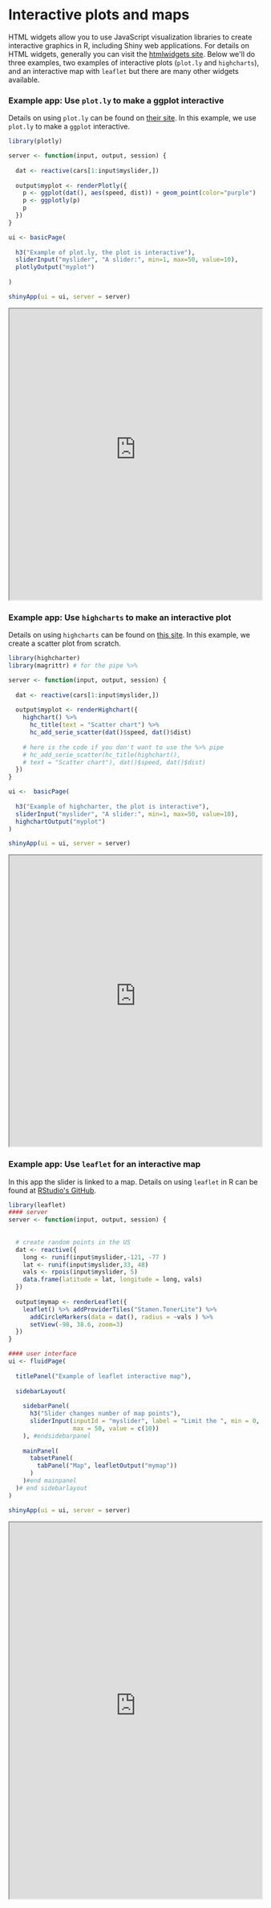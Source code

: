 # Interactive plots and maps

HTML widgets allow you to use JavaScript visualization libraries to create interactive graphics in R, including Shiny web applications. For details on HTML widgets, generally you can visit the [htmlwidgets site](http://www.htmlwidgets.org/). Below we'll do three examples, two examples of interactive plots (`plot.ly` and `highcharts`), and an interactive map with `leaflet` but there are many other widgets available.

### Example app: Use `plot.ly` to make a ggplot interactive

Details on using `plot.ly` can be found on [their site](https://plot.ly/r/shiny-tutorial/). In this example, we use `plot.ly` to make a `ggplot` interactive.

```r
library(plotly)

server <- function(input, output, session) {
  
  dat <- reactive(cars[1:input$myslider,])
  
  output$myplot <- renderPlotly({
    p <- ggplot(dat(), aes(speed, dist)) + geom_point(color="purple")
    p <- ggplotly(p)
    p
  })
}

ui <- basicPage(
  
  h3("Example of plot.ly, the plot is interactive"),
  sliderInput("myslider", "A slider:", min=1, max=50, value=10),
  plotlyOutput("myplot")
  
)

shinyApp(ui = ui, server = server)
```

<iframe style="width:100%; height:580px;" src='http://shiny.nextlevelanalytics.com/apps/shinyapps/app31'></iframe>

### Example app: Use `highcharts` to make an interactive plot

Details on using `highcharts` can be found on [this site](http://jkunst.com/highcharter/). In this example, we create a scatter plot from scratch.

```r
library(highcharter)
library(magrittr) # for the pipe %>%

server <- function(input, output, session) {
  
  dat <- reactive(cars[1:input$myslider,])
  
  output$myplot <- renderHighchart({
    highchart() %>% 
      hc_title(text = "Scatter chart") %>% 
      hc_add_serie_scatter(dat()$speed, dat()$dist)
    
    # here is the code if you don't want to use the %>% pipe
    # hc_add_serie_scatter(hc_title(highchart(), 
    # text = "Scatter chart"), dat()$speed, dat()$dist)
  })
}

ui <-  basicPage(
  
  h3("Example of highcharter, the plot is interactive"),
  sliderInput("myslider", "A slider:", min=1, max=50, value=10),
  highchartOutput("myplot")
)

shinyApp(ui = ui, server = server)
```

<iframe style="width:100%; height:580px;" src='http://shiny.nextlevelanalytics.com/apps/shinyapps/app32'></iframe>

### Example app: Use `leaflet` for an interactive map

In this app the slider is linked to a map. Details on using `leaflet` in R can be found at [RStudio's GitHub](http://rstudio.github.io/leaflet/shiny.html).

```r
library(leaflet)
#### server
server <- function(input, output, session) {
  
  
  # create random points in the US
  dat <- reactive({
    long <- runif(input$myslider,-121, -77 )
    lat <- runif(input$myslider,33, 48)
    vals <- rpois(input$myslider, 5)
    data.frame(latitude = lat, longitude = long, vals)
  })
  
  output$mymap <- renderLeaflet({
    leaflet() %>% addProviderTiles("Stamen.TonerLite") %>%  
      addCircleMarkers(data = dat(), radius = ~vals ) %>% 
      setView(-98, 38.6, zoom=3)
  })
}

#### user interface
ui <- fluidPage(
  
  titlePanel("Example of leaflet interactive map"),
  
  sidebarLayout(
    
    sidebarPanel(
      h3("Slider changes number of map points"),
      sliderInput(inputId = "myslider", label = "Limit the ", min = 0, 
                  max = 50, value = c(10))
    ), #endsidebarpanel
    
    mainPanel(
      tabsetPanel(
        tabPanel("Map", leafletOutput("mymap"))
      )
    )#end mainpanel
  )# end sidebarlayout
)

shinyApp(ui = ui, server = server)
```

<iframe style="width:100%; height:750px;" src='http://shiny.nextlevelanalytics.com/apps/shinyapps/app33'></iframe>